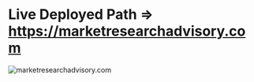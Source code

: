 # Live Deployed Path => https://marketresearchadvisory.com

![marketresearchadvisory.com](https://github.com/user-attachments/assets/1b80b456-4658-4b02-bd19-3dabc870e4d9)
